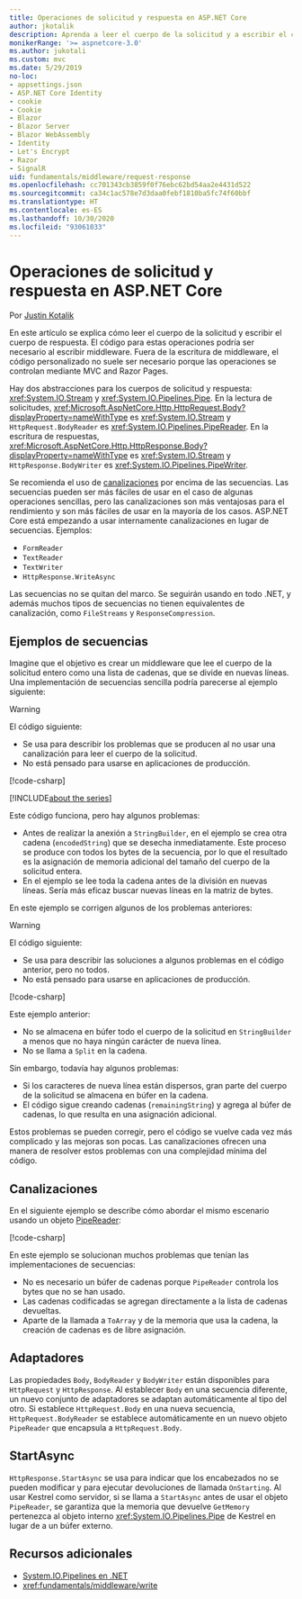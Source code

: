 ```yaml
---
title: Operaciones de solicitud y respuesta en ASP.NET Core
author: jkotalik
description: Aprenda a leer el cuerpo de la solicitud y a escribir el cuerpo de respuesta en ASP.NET Core.
monikerRange: '>= aspnetcore-3.0'
ms.author: jukotali
ms.custom: mvc
ms.date: 5/29/2019
no-loc:
- appsettings.json
- ASP.NET Core Identity
- cookie
- Cookie
- Blazor
- Blazor Server
- Blazor WebAssembly
- Identity
- Let's Encrypt
- Razor
- SignalR
uid: fundamentals/middleware/request-response
ms.openlocfilehash: cc701343cb3859f0f76ebc62bd54aa2e4431d522
ms.sourcegitcommit: ca34c1ac578e7d3daa0febf1810ba5fc74f60bbf
ms.translationtype: HT
ms.contentlocale: es-ES
ms.lasthandoff: 10/30/2020
ms.locfileid: "93061033"
---
```

# <a name="request-and-response-operations-in-aspnet-core"></a>Operaciones de solicitud y respuesta en ASP.NET Core

Por [Justin Kotalik](https://github.com/jkotalik)

En este artículo se explica cómo leer el cuerpo de la solicitud y escribir el cuerpo de respuesta. El código para estas operaciones podría ser necesario al escribir middleware. Fuera de la escritura de middleware, el código personalizado no suele ser necesario porque las operaciones se controlan mediante MVC and Razor Pages.

Hay dos abstracciones para los cuerpos de solicitud y respuesta: <xref:System.IO.Stream> y <xref:System.IO.Pipelines.Pipe>. En la lectura de solicitudes, <xref:Microsoft.AspNetCore.Http.HttpRequest.Body?displayProperty=nameWithType> es <xref:System.IO.Stream> y `HttpRequest.BodyReader` es <xref:System.IO.Pipelines.PipeReader>. En la escritura de respuestas, <xref:Microsoft.AspNetCore.Http.HttpResponse.Body?displayProperty=nameWithType> es <xref:System.IO.Stream> y `HttpResponse.BodyWriter` es <xref:System.IO.Pipelines.PipeWriter>.

Se recomienda el uso de [canalizaciones](/dotnet/standard/io/pipelines) por encima de las secuencias. Las secuencias pueden ser más fáciles de usar en el caso de algunas operaciones sencillas, pero las canalizaciones son más ventajosas para el rendimiento y son más fáciles de usar en la mayoría de los casos. ASP.NET Core está empezando a usar internamente canalizaciones en lugar de secuencias. Ejemplos:

* `FormReader`
* `TextReader`
* `TextWriter`
* `HttpResponse.WriteAsync`

Las secuencias no se quitan del marco. Se seguirán usando en todo .NET, y además muchos tipos de secuencias no tienen equivalentes de canalización, como `FileStreams` y `ResponseCompression`.

## <a name="stream-examples"></a>Ejemplos de secuencias

Imagine que el objetivo es crear un middleware que lee el cuerpo de la solicitud entero como una lista de cadenas, que se divide en nuevas líneas. Una implementación de secuencias sencilla podría parecerse al ejemplo siguiente:

> [!WARNING]
> El código siguiente:
> * Se usa para describir los problemas que se producen al no usar una canalización para leer el cuerpo de la solicitud.
> * No está pensado para usarse en aplicaciones de producción.

[!code-csharp[](request-response/samples/3.x/RequestResponseSample/Startup.cs?name=GetListOfStringsFromStream)]

[!INCLUDE[about the series](~/includes/code-comments-loc.md)]

Este código funciona, pero hay algunos problemas:

* Antes de realizar la anexión a `StringBuilder`, en el ejemplo se crea otra cadena (`encodedString`) que se desecha inmediatamente. Este proceso se produce con todos los bytes de la secuencia, por lo que el resultado es la asignación de memoria adicional del tamaño del cuerpo de la solicitud entera.
* En el ejemplo se lee toda la cadena antes de la división en nuevas líneas. Sería más eficaz buscar nuevas líneas en la matriz de bytes.

En este ejemplo se corrigen algunos de los problemas anteriores:

> [!WARNING]
> El código siguiente:
> * Se usa para describir las soluciones a algunos problemas en el código anterior, pero no todos.
> * No está pensado para usarse en aplicaciones de producción.

[!code-csharp[](request-response/samples/3.x/RequestResponseSample/Startup.cs?name=GetListOfStringsFromStreamMoreEfficient)]

Este ejemplo anterior:

* No se almacena en búfer todo el cuerpo de la solicitud en `StringBuilder` a menos que no haya ningún carácter de nueva línea.
* No se llama a `Split` en la cadena.

Sin embargo, todavía hay algunos problemas:

* Si los caracteres de nueva línea están dispersos, gran parte del cuerpo de la solicitud se almacena en búfer en la cadena.
* El código sigue creando cadenas (`remainingString`) y agrega al búfer de cadenas, lo que resulta en una asignación adicional.

Estos problemas se pueden corregir, pero el código se vuelve cada vez más complicado y las mejoras son pocas. Las canalizaciones ofrecen una manera de resolver estos problemas con una complejidad mínima del código.

## <a name="pipelines"></a>Canalizaciones

En el siguiente ejemplo se describe cómo abordar el mismo escenario usando un objeto [PipeReader](/dotnet/standard/io/pipelines#pipe):

[!code-csharp[](request-response/samples/3.x/RequestResponseSample/Startup.cs?name=GetListOfStringFromPipe)]

En este ejemplo se solucionan muchos problemas que tenían las implementaciones de secuencias:

* No es necesario un búfer de cadenas porque `PipeReader` controla los bytes que no se han usado.
* Las cadenas codificadas se agregan directamente a la lista de cadenas devueltas.
* Aparte de la llamada a `ToArray` y de la memoria que usa la cadena, la creación de cadenas es de libre asignación.

## <a name="adapters"></a>Adaptadores

Las propiedades `Body`, `BodyReader` y `BodyWriter` están disponibles para `HttpRequest` y `HttpResponse`. Al establecer `Body` en una secuencia diferente, un nuevo conjunto de adaptadores se adaptan automáticamente al tipo del otro. Si establece `HttpRequest.Body` en una nueva secuencia, `HttpRequest.BodyReader` se establece automáticamente en un nuevo objeto `PipeReader` que encapsula a `HttpRequest.Body`.

## <a name="startasync"></a>StartAsync

`HttpResponse.StartAsync` se usa para indicar que los encabezados no se pueden modificar y para ejecutar devoluciones de llamada `OnStarting`. Al usar Kestrel como servidor, si se llama a `StartAsync` antes de usar el objeto `PipeReader`, se garantiza que la memoria que devuelve `GetMemory` pertenezca al objeto interno <xref:System.IO.Pipelines.Pipe> de Kestrel en lugar de a un búfer externo.

## <a name="additional-resources"></a>Recursos adicionales

* [System.IO.Pipelines en .NET](/dotnet/standard/io/pipelines)
* <xref:fundamentals/middleware/write>

<!-- Test with Postman or other tool. See image in static directory. -->
